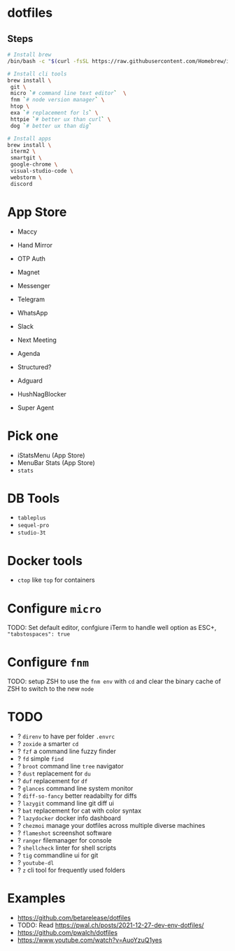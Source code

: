 # dotfiles

## Steps
```bash
# Install brew
/bin/bash -c "$(curl -fsSL https://raw.githubusercontent.com/Homebrew/install/HEAD/install.sh)"

# Install cli tools
brew install \
 git \
 micro `# command line text editor`  \ 
 fnm `# node version manager` \ 
 htop \ 
 exa `# replacement for ls` \ 
 httpie `# better ux than curl` \
 dog `# better ux than dig`

# Install apps
brew install \
 iterm2 \
 smartgit \
 google-chrome \
 visual-studio-code \
 webstorm \
 discord
```

# App Store
- Maccy
- Hand Mirror
- OTP Auth
- Magnet

- Messenger
- Telegram
- WhatsApp
- Slack

- Next Meeting
- Agenda
- Structured?

- Adguard
- HushNagBlocker
- Super Agent


# Pick one
- iStatsMenu (App Store)
- MenuBar Stats (App Store)
- `stats`

# DB Tools
- `tableplus`
- `sequel-pro`
- `studio-3t`

# Docker tools
- `ctop` like `top` for containers

# Configure `micro`
TODO: Set default editor, confgiure iTerm to handle well option as ESC+, `"tabstospaces": true`

# Configure `fnm`
TODO: setup ZSH to use the `fnm env` with `cd` and clear the binary cache of ZSH to switch to the new `node`

# TODO
- ? `direnv` to have per folder `.envrc`
- ? `zoxide` a smarter `cd`
- ? `fzf` a command line fuzzy finder
- ? `fd` simple `find`
- ? `broot` command line `tree` navigator
- ? `dust` replacement for `du`
- ? `duf` replacement for `df`
- ? `glances` command line system monitor
- ? `diff-so-fancy` better readabilty for diffs
- ? `lazygit` command line git diff ui
- ? `bat` replacement for cat with color syntax
- ? `lazydocker` docker info dashboard
- ? `chezmoi` manage your dotfiles across multiple diverse machines
- ? `flameshot` screenshot software
- ? `ranger` filemanager for console
- ? `shellcheck` linter for shell scripts
- ? `tig` commandline ui for git
- ? `youtube-dl`
- ? `z` cli tool for frequently used folders


# Examples
- https://github.com/betarelease/dotfiles
- TODO: Read https://pwal.ch/posts/2021-12-27-dev-env-dotfiles/
- https://github.com/pwalch/dotfiles
- https://www.youtube.com/watch?v=AuoYzuQ1yes